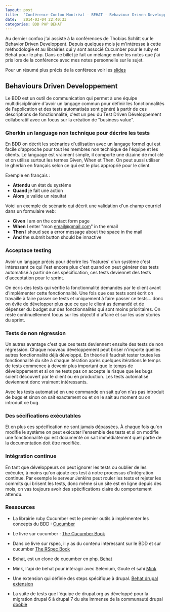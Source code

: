 ```yaml
---
layout: post
title:  "Conférence Confoo Montréal - BEHAT - Behaviour Driven Developpement"
date:   2014-03-04 22:40:33
categories: BDD PHP BEHAT
---
```

Au dernier confoo j'ai assisté à la conférences de Thobias Schlitt sur le Behavior 
Driven Developpent. Depuis quelques mois je m'intéresse à cette méthodologie et 
au librairies qui y sont associé Cucumber pour le ruby et Behat pour le php. 
Dans ce billet je fait un mélange entre les notes que j'ai pris lors de la 
conférence avec mes notes personnelle sur le sujet.

Pour un résumé plus précis de la conférece voir les 
[slides](http://qafoo.com/talks/14_02_confoo_behave_behavior_driven_development.pdf)

## Behaviours Driven Developpement 
Le BDD est un outil de communication qui permet à une équipe multidisciplinaire 
d'avoir un langage commun pour définir les fonctionnalités de l'application et 
des tests automatisés sont généré à partir de ces descriptions de fonctionnalité,
c'est un peu du Test Driven Développement collaboratif avec un focus sur la 
création de "business value".

### Gherkin un language non technique pour décrire les tests  ###

En BDD on décrit les scénarios d'utilisation avec un langage formel qui est facile
d'approche pour tout les membres non technique de l'équipe et les clients. Le 
language est vraiment simple, il comporte une dizaine de mot clé et on utilise 
surtout les termes Given, When et Then. On peut aussi utiliser le gherkin en 
français selon ce qui est le plus approprié pour le client.

Exemple en français :

- **Attendu** un état du système
- **Quand**  je fait une action
- **Alors**  je valide un résultat

Voici un exemple de scénario qui décrit une validation d'un champ courriel dans 
un formulaire web:

- **Given**  I am on the contact form page
- **When**  I enter "mon email@gmail.com" in the email
- **Then**  I shoud see a error message about the space in the mail
- **And**  the submit button should be innactive

### Acceptace testing ###

Avoir un langage précis pour décrire les 'features' d'un système c'est intéressant 
ce qui l'est encore plus c'est quand on peut générer des tests automatisé à partir
de ces spécification, ces tests deviennet des tests d'acceptation pour le sprint.

On écris des tests qui vérifie la fonctionnalité demandés par le client avant 
d'implémenter cette fonctionnalité. Une fois que ces tests sont écrit on 
travaille à faire passer ce tests et uniquement à faire passer ce tests... donc 
on évite de développer plus que ce que le client as demandé et de dépenser du 
budget sur des fonctionnalités qui sont moins prioritaires. On reste 
continuellement focus sur les objectif d'affaire et sur les user stories du sprint.

### Tests de non régression ###

Un autres avantage c'est que ces tests deviennent ensuite des tests de non 
régression. Chaque nouveau développement peut briser n'importe quelles autres 
fonctionnalité déjà développé. En théorie il faudrait tester toutes les 
fonctionnalité du site à chaque itération après quelques itérations le temps de 
tests commence à devenir plus important que le temps de développement et si on ne 
tests pas on accepte le risque que les bugs soient découvert par le client ou en 
production. Les tests automatisé deviennent donc vraiment intéressants.

Avec les tests automatisé en une commande on sait qu'on n'as pas introduit de bugs
et sinon on sait exactement ou et on le sait au moment ou on introduit ce bug.

### Des sécifications exécutables ###

Et en plus ces spécification ne sont jamais dépassées. À chaque fois qu'on 
modifie le système on peut exécuter l'ensemble des tests et si on modifie une 
fonctionnalité qui est documenté on sait immédiatement quel partie de la 
documentation doit être modifiée.

### Intégration continue ###

En tant que développeurs on peut ignorer les tests ou oublier de les exécuter, à
moins qu'on ajoute ces test à notre processus d'intégration continue. Par exemple 
le serveur Jenkins peut rouler les tests et rejeter les commits qui brisent les
tests, donc même si un site est en ligne depuis des mois, on vas toujours avoir
des spécifications claire du comportement attendu.

### Ressources ###

- La librairie ruby Cucumber est le premier outils à implémenter les concepts du
BDD  :
[ Cucumber ](http://cukes.info/)

- Le livre sur cucumber :
[ The Cucumber Book ](http://pragprog.com/book/hwcuc/the-cucumber-book)

- Dans ce livre sur rspec, il y as du contenu intéressant sur le BDD et sur cucumber
[ The RSpec Book ](http://pragprog.com/book/achbd/the-rspec-book)

- Behat, est un clone de cucumber en php.
[ Behat ](http://behat.org/)

- Mink, l'api de behat pour intéragir avec Selenium, Goute et sahi
[ Mink ](http://mink.behat.org/)

- Une extension qui définie des steps spécifique à drupal.
[ Behat drupal extension ](https://drupal.org/project/drupalextension)

- La suite de tests que l'équipe de drupal.org as développé pour la migration
drupal 6 à drupal 7 du site immense de la communauté drupal
[ doobie ](https://drupal.org/project/doobie)

